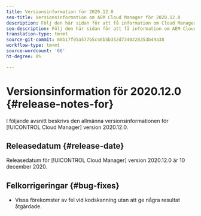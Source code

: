 ```yaml
---
title: Versionsinformation för 2020.12.0
seo-title: Versionsinformation om AEM Cloud Manager för 2020.12.0
description: Följ den här sidan för att få information om Cloud Manager version 2020.12.0
seo-description: Följ den här sidan för att få information om AEM Cloud Manager version 2020.12.0
translation-type: tm+mt
source-git-commit: 88b17f05a577b5c46b5b352d7340228353b49a38
workflow-type: tm+mt
source-wordcount: '66'
ht-degree: 0%

---
```


# Versionsinformation för 2020.12.0 {#release-notes-for}

I följande avsnitt beskrivs den allmänna versionsinformationen för [!UICONTROL Cloud Manager] version 2020.12.0.

## Releasedatum {#release-date}

Releasedatum för [!UICONTROL Cloud Manager] version 2020.12.0 är 10 december 2020.

## Felkorrigeringar {#bug-fixes}

* Vissa förekomster av fel vid kodskanning utan att ge några resultat åtgärdade.
